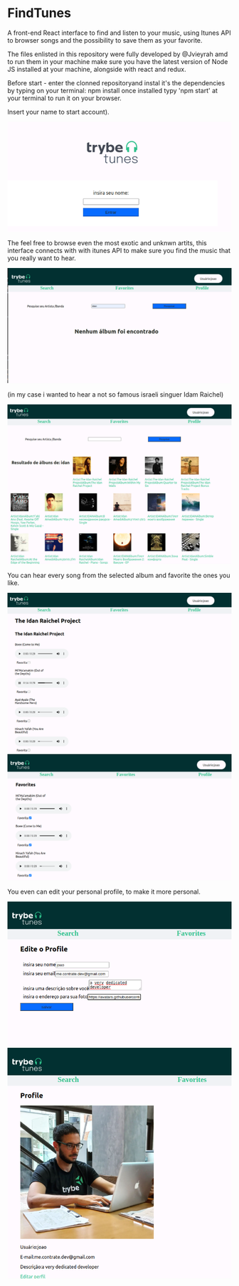 # FindTunes 

A front-end React interface to find and listen to your music, using Itunes API to browser songs and the possibility to save them as your favorite.

The files enlisted in this repository were fully developed by @Jvieyrah amd to run them in your machine make sure you have the latest version of Node JS installed at your machine, alongside with react and redux.

Before start - enter the clonned repositoryand instal it's the dependencies by typing on your terminal: npm install
once installed typy 'npm start' at your terminal to run it on your browser.

Insert your name to start  account).

<img src='login.png' alt="login">

The feel free to browse even the most exotic and unknwn artits, this interface connects with with itunes API to make sure you find the music that you really want to hear. 

<img src='search.png' alt="search">

(in my case i wanted to hear a not so famous israeli singuer Idam Raichel)

<img src='searchF.png' alt="result">

You can hear every song from the selected album and favorite the ones you like.

<img src='album.png' alt="selected album">

<img src='favorites.png' alt="favorites page">

You even can edit your personal profile, to make it more personal.

<img src='editProfile.png' alt="edit profile page">

<img src='profile.png' alt="profile page">
